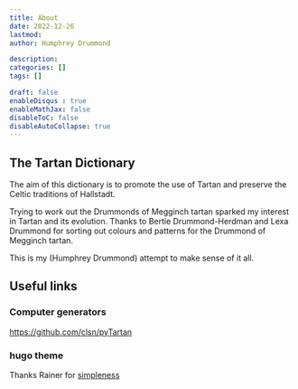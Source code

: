 ```yaml
---
title: About
date: 2022-12-26
lastmod: 
author: Humphrey Drummond

description: 
categories: []
tags: []

draft: false
enableDisqus : true
enableMathJax: false
disableToC: false
disableAutoCollapse: true
---
```


## The Tartan Dictionary

The aim of this dictionary is to promote the use of Tartan and preserve the Celtic traditions of Hallstadt.

Trying to work out the Drummonds of Megginch tartan sparked my interest in Tartan and its evolution.  Thanks to Bertie Drummond-Herdman and Lexa Drummond for sorting out colours and patterns for the Drummond of Megginch tartan.

This is my (Humphrey Drummond) attempt to make sense of it all.

## Useful links

### Computer generators
https://github.com/clsn/pyTartan

### hugo theme 

Thanks Rainer for [simpleness](https://github.com/RainerChiang/simpleness)


